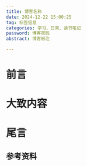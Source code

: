```yaml
---
title: 博客名称
date: 2024-12-22 15:00:25
tag: 标签信息
categories: 学习、日常、读书笔记
password: 博客密码
abstract: 博客标注

---
```


# 前言

<!-- more -->

# 大致内容

# 尾言
## 参考资料